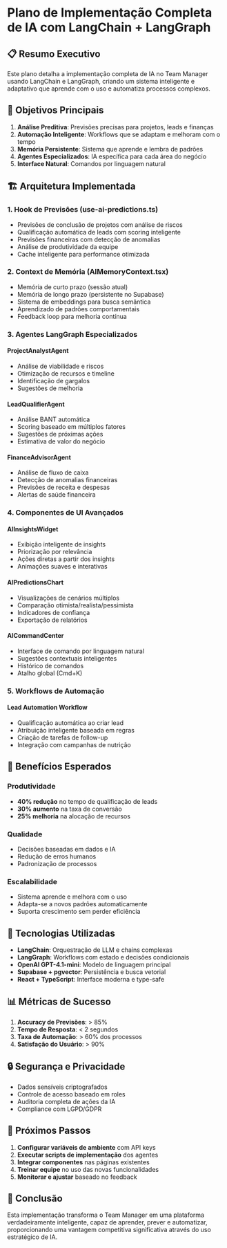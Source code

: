 # Plano de Implementação Completa de IA com LangChain + LangGraph

## 📋 Resumo Executivo

Este plano detalha a implementação completa de IA no Team Manager usando LangChain e LangGraph, criando um sistema inteligente e adaptativo que aprende com o uso e automatiza processos complexos.

## 🎯 Objetivos Principais

1. **Análise Preditiva**: Previsões precisas para projetos, leads e finanças
2. **Automação Inteligente**: Workflows que se adaptam e melhoram com o tempo
3. **Memória Persistente**: Sistema que aprende e lembra de padrões
4. **Agentes Especializados**: IA específica para cada área do negócio
5. **Interface Natural**: Comandos por linguagem natural

## 🏗️ Arquitetura Implementada

### 1. Hook de Previsões (use-ai-predictions.ts)
- Previsões de conclusão de projetos com análise de riscos
- Qualificação automática de leads com scoring inteligente
- Previsões financeiras com detecção de anomalias
- Análise de produtividade da equipe
- Cache inteligente para performance otimizada

### 2. Context de Memória (AIMemoryContext.tsx)
- Memória de curto prazo (sessão atual)
- Memória de longo prazo (persistente no Supabase)
- Sistema de embeddings para busca semântica
- Aprendizado de padrões comportamentais
- Feedback loop para melhoria contínua

### 3. Agentes LangGraph Especializados

#### ProjectAnalystAgent
- Análise de viabilidade e riscos
- Otimização de recursos e timeline
- Identificação de gargalos
- Sugestões de melhoria

#### LeadQualifierAgent
- Análise BANT automática
- Scoring baseado em múltiplos fatores
- Sugestões de próximas ações
- Estimativa de valor do negócio

#### FinanceAdvisorAgent
- Análise de fluxo de caixa
- Detecção de anomalias financeiras
- Previsões de receita e despesas
- Alertas de saúde financeira

### 4. Componentes de UI Avançados

#### AIInsightsWidget
- Exibição inteligente de insights
- Priorização por relevância
- Ações diretas a partir dos insights
- Animações suaves e interativas

#### AIPredictionsChart
- Visualizações de cenários múltiplos
- Comparação otimista/realista/pessimista
- Indicadores de confiança
- Exportação de relatórios

#### AICommandCenter
- Interface de comando por linguagem natural
- Sugestões contextuais inteligentes
- Histórico de comandos
- Atalho global (Cmd+K)

### 5. Workflows de Automação

#### Lead Automation Workflow
- Qualificação automática ao criar lead
- Atribuição inteligente baseada em regras
- Criação de tarefas de follow-up
- Integração com campanhas de nutrição

## 🚀 Benefícios Esperados

### Produtividade
- **40% redução** no tempo de qualificação de leads
- **30% aumento** na taxa de conversão
- **25% melhoria** na alocação de recursos

### Qualidade
- Decisões baseadas em dados e IA
- Redução de erros humanos
- Padronização de processos

### Escalabilidade
- Sistema aprende e melhora com o uso
- Adapta-se a novos padrões automaticamente
- Suporta crescimento sem perder eficiência

## 🔧 Tecnologias Utilizadas

- **LangChain**: Orquestração de LLM e chains complexas
- **LangGraph**: Workflows com estado e decisões condicionais
- **OpenAI GPT-4.1-mini**: Modelo de linguagem principal
- **Supabase + pgvector**: Persistência e busca vetorial
- **React + TypeScript**: Interface moderna e type-safe

## 📊 Métricas de Sucesso

1. **Accuracy de Previsões**: > 85%
2. **Tempo de Resposta**: < 2 segundos
3. **Taxa de Automação**: > 60% dos processos
4. **Satisfação do Usuário**: > 90%

## 🔒 Segurança e Privacidade

- Dados sensíveis criptografados
- Controle de acesso baseado em roles
- Auditoria completa de ações da IA
- Compliance com LGPD/GDPR

## 📝 Próximos Passos

1. **Configurar variáveis de ambiente** com API keys
2. **Executar scripts de implementação** dos agentes
3. **Integrar componentes** nas páginas existentes
4. **Treinar equipe** no uso das novas funcionalidades
5. **Monitorar e ajustar** baseado no feedback

## 🎉 Conclusão

Esta implementação transforma o Team Manager em uma plataforma verdadeiramente inteligente, capaz de aprender, prever e automatizar, proporcionando uma vantagem competitiva significativa através do uso estratégico de IA.